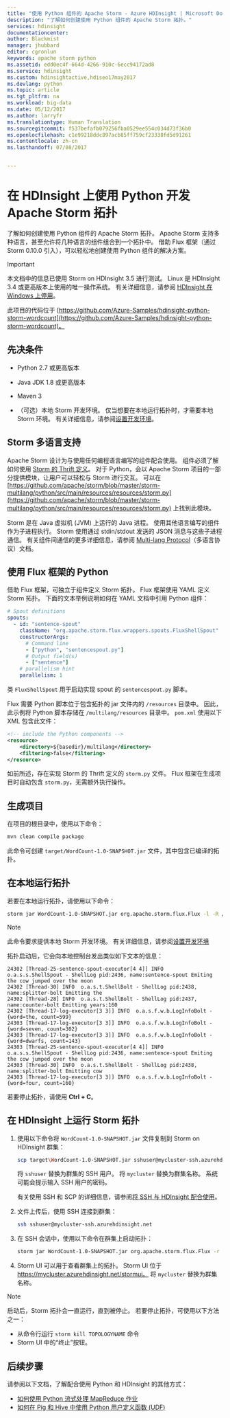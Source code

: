 ```yaml
---
title: "使用 Python 组件的 Apache Storm - Azure HDInsight | Microsoft Docs"
description: "了解如何创建使用 Python 组件的 Apache Storm 拓扑。"
services: hdinsight
documentationcenter: 
author: Blackmist
manager: jhubbard
editor: cgronlun
keywords: apache storm python
ms.assetid: edd0ec4f-664d-4266-910c-6ecc94172ad8
ms.service: hdinsight
ms.custom: hdinsightactive,hdiseo17may2017
ms.devlang: python
ms.topic: article
ms.tgt_pltfrm: na
ms.workload: big-data
ms.date: 05/12/2017
ms.author: larryfr
ms.translationtype: Human Translation
ms.sourcegitcommit: f537befafb079256fba0529ee554c034d73f36b0
ms.openlocfilehash: c1e99218ddc897acb85ff759cf23338fd5d91261
ms.contentlocale: zh-cn
ms.lasthandoff: 07/08/2017


---
```

# <a name="develop-apache-storm-topologies-using-python-on-hdinsight"></a>在 HDInsight 上使用 Python 开发 Apache Storm 拓扑

了解如何创建使用 Python 组件的 Apache Storm 拓扑。 Apache Storm 支持多种语言，甚至允许将几种语言的组件组合到一个拓扑中。 借助 Flux 框架（通过 Storm 0.10.0 引入），可以轻松地创建使用 Python 组件的解决方案。

> [!IMPORTANT]
> 本文档中的信息已使用 Storm on HDInsight 3.5 进行测试。 Linux 是 HDInsight 3.4 或更高版本上使用的唯一操作系统。 有关详细信息，请参阅 [HDInsight 在 Windows 上停用](hdinsight-component-versioning.md#hdinsight-windows-retirement)。

此项目的代码位于 [https://github.com/Azure-Samples/hdinsight-python-storm-wordcount](https://github.com/Azure-Samples/hdinsight-python-storm-wordcount)。

## <a name="prerequisites"></a>先决条件

* Python 2.7 或更高版本

* Java JDK 1.8 或更高版本

* Maven 3

* （可选）本地 Storm 开发环境。 仅当想要在本地运行拓扑时，才需要本地 Storm 环境。 有关详细信息，请参阅[设置开发环境](http://storm.apache.org/releases/1.0.1/Setting-up-development-environment.html)。

## <a name="storm-multi-language-support"></a>Storm 多语言支持

Apache Storm 设计为与使用任何编程语言编写的组件配合使用。 组件必须了解如何使用 [Storm 的 Thrift 定义](https://github.com/apache/storm/blob/master/storm-core/src/storm.thrift)。 对于 Python，会以 Apache Storm 项目的一部分提供模块，让用户可以轻松与 Storm 进行交互。 可以在 [https://github.com/apache/storm/blob/master/storm-multilang/python/src/main/resources/resources/storm.py](https://github.com/apache/storm/blob/master/storm-multilang/python/src/main/resources/resources/storm.py) 上找到此模块。

Storm 是在 Java 虚拟机 (JVM) 上运行的 Java 进程。 使用其他语言编写的组件作为子进程执行。 Storm 使用通过 stdin/stdout 发送的 JSON 消息与这些子进程通信。 有关组件间通信的更多详细信息，请参阅 [Multi-lang Protocol](https://storm.apache.org/documentation/Multilang-protocol.html)（多语言协议）文档。

## <a name="python-with-the-flux-framework"></a>使用 Flux 框架的 Python

借助 Flux 框架，可独立于组件定义 Storm 拓扑。 Flux 框架使用 YAML 定义 Storm 拓扑。 下面的文本举例说明如何在 YAML 文档中引用 Python 组件：

```yaml
# Spout definitions
spouts:
  - id: "sentence-spout"
    className: "org.apache.storm.flux.wrappers.spouts.FluxShellSpout"
    constructorArgs:
      # Command line
      - ["python", "sentencespout.py"]
      # Output field(s)
      - ["sentence"]
    # parallelism hint
    parallelism: 1
```

类 `FluxShellSpout` 用于启动实现 spout 的 `sentencespout.py` 脚本。

Flux 需要 Python 脚本位于包含拓扑的 jar 文件内的 `/resources` 目录中。 因此，此示例将 Python 脚本存储在 `/multilang/resources` 目录中。 `pom.xml` 使用以下 XML 包含此文件：

```xml
<!-- include the Python components -->
<resource>
    <directory>${basedir}/multilang</directory>
    <filtering>false</filtering>
</resource>
```

如前所述，存在实现 Storm 的 Thrift 定义的 `storm.py` 文件。 Flux 框架在生成项目时自动包含 `storm.py`，无需额外执行操作。

## <a name="build-the-project"></a>生成项目

在项目的根目录中，使用以下命令：

```bash
mvn clean compile package
```

此命令可创建 `target/WordCount-1.0-SNAPSHOT.jar` 文件，其中包含已编译的拓扑。

## <a name="run-the-topology-locally"></a>在本地运行拓扑

若要在本地运行拓扑，请使用以下命令：

```bash
storm jar WordCount-1.0-SNAPSHOT.jar org.apache.storm.flux.Flux -l -R /topology.yaml
```

> [!NOTE]
> 此命令要求提供本地 Storm 开发环境。 有关详细信息，请参阅[设置开发环境](http://storm.apache.org/releases/1.0.1/Setting-up-development-environment.html)

拓扑启动后，它会向本地控制台发出类似如下文本的信息：


    24302 [Thread-25-sentence-spout-executor[4 4]] INFO  o.a.s.s.ShellSpout - ShellLog pid:2436, name:sentence-spout Emiting the cow jumped over the moon
    24302 [Thread-30] INFO  o.a.s.t.ShellBolt - ShellLog pid:2438, name:splitter-bolt Emitting the
    24302 [Thread-28] INFO  o.a.s.t.ShellBolt - ShellLog pid:2437, name:counter-bolt Emitting years:160
    24302 [Thread-17-log-executor[3 3]] INFO  o.a.s.f.w.b.LogInfoBolt - {word=the, count=599}
    24303 [Thread-17-log-executor[3 3]] INFO  o.a.s.f.w.b.LogInfoBolt - {word=seven, count=302}
    24303 [Thread-17-log-executor[3 3]] INFO  o.a.s.f.w.b.LogInfoBolt - {word=dwarfs, count=143}
    24303 [Thread-25-sentence-spout-executor[4 4]] INFO  o.a.s.s.ShellSpout - ShellLog pid:2436, name:sentence-spout Emiting the cow jumped over the moon
    24303 [Thread-30] INFO  o.a.s.t.ShellBolt - ShellLog pid:2438, name:splitter-bolt Emitting cow
    24303 [Thread-17-log-executor[3 3]] INFO  o.a.s.f.w.b.LogInfoBolt - {word=four, count=160}


若要停止拓扑，请使用 __Ctrl + C__。

## <a name="run-the-storm-topology-on-hdinsight"></a>在 HDInsight 上运行 Storm 拓扑

1. 使用以下命令将 `WordCount-1.0-SNAPSHOT.jar` 文件复制到 Storm on HDInsight 群集：

    ```bash
    scp target\WordCount-1.0-SNAPSHOT.jar sshuser@mycluster-ssh.azurehdinsight.net
    ```

    将 `sshuser` 替换为群集的 SSH 用户。 将 `mycluster` 替换为群集名称。 系统可能会提示输入 SSH 用户的密码。

    有关使用 SSH 和 SCP 的详细信息，请参阅[将 SSH 与 HDInsight 配合使用](hdinsight-hadoop-linux-use-ssh-unix.md)。

2. 文件上传后，使用 SSH 连接到群集：

    ```bash
    ssh sshuser@mycluster-ssh.azurehdinsight.net
    ```

3. 在 SSH 会话中，使用以下命令在群集上启动拓扑：

    ```bash
    storm jar WordCount-1.0-SNAPSHOT.jar org.apache.storm.flux.Flux -r -R /topology.yaml
    ```

3. Storm UI 可以用于查看群集上的拓扑。 Storm UI 位于 https://mycluster.azurehdinsight.net/stormui。 将 `mycluster` 替换为群集名称。

> [!NOTE]
> 启动后，Storm 拓扑会一直运行，直到被停止。 若要停止拓扑，可使用以下方法之一：
>
> * 从命令行运行 `storm kill TOPOLOGYNAME` 命令
> * Storm UI 中的“终止”按钮。


## <a name="next-steps"></a>后续步骤

请参阅以下文档，了解配合使用 Python 和 HDInsight 的其他方式：

* [如何使用 Python 流式处理 MapReduce 作业](hdinsight-hadoop-streaming-python.md)
* [如何在 Pig 和 Hive 中使用 Python 用户定义函数 (UDF) ](hdinsight-python.md)

